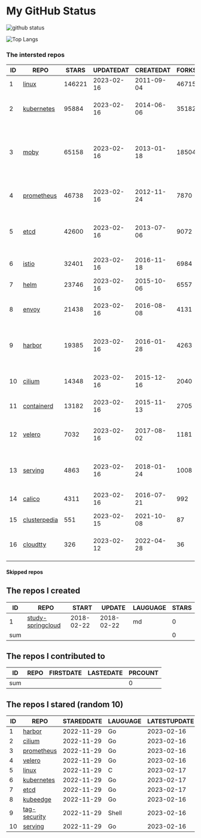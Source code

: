 # My GitHub Status

<img src="https://github-readme-stats-1.yihong0618.vercel.app/api?username=daoqingniu&show_icons=true&&&hide_title=true&count_private=true" alt="github status" />

![Top Langs](https://github-readme-stats-1.yihong0618.vercel.app/api/top-langs/?username=daoqingniu&layout=compact)

<!--START_SECTION:github_repos-->
### The intersted repos
| ID |                              REPO                               | STARS  | UPDATEDAT  | CREATEDAT  | FORKSCOUNT |                                              DESCRIPTIONS                                              |
|----|-----------------------------------------------------------------|--------|------------|------------|------------|--------------------------------------------------------------------------------------------------------|
|  1 | [linux](https://github.com/torvalds/linux)                      | 146221 | 2023-02-16 | 2011-09-04 |      46715 | Linux kernel source tree                                                                               |
|  2 | [kubernetes](https://github.com/kubernetes/kubernetes)          |  95884 | 2023-02-16 | 2014-06-06 |      35182 | Production-Grade Container Scheduling and Management                                                   |
|  3 | [moby](https://github.com/moby/moby)                            |  65158 | 2023-02-16 | 2013-01-18 |      18504 | Moby Project - a collaborative project for the container ecosystem to assemble container-based systems |
|  4 | [prometheus](https://github.com/prometheus/prometheus)          |  46738 | 2023-02-16 | 2012-11-24 |       7870 | The Prometheus monitoring system and time series database.                                             |
|  5 | [etcd](https://github.com/etcd-io/etcd)                         |  42600 | 2023-02-16 | 2013-07-06 |       9072 | Distributed reliable key-value store for the most critical data of a distributed system                |
|  6 | [istio](https://github.com/istio/istio)                         |  32401 | 2023-02-16 | 2016-11-18 |       6984 | Connect, secure, control, and observe services.                                                        |
|  7 | [helm](https://github.com/helm/helm)                            |  23746 | 2023-02-16 | 2015-10-06 |       6557 | The Kubernetes Package Manager                                                                         |
|  8 | [envoy](https://github.com/envoyproxy/envoy)                    |  21438 | 2023-02-16 | 2016-08-08 |       4131 | Cloud-native high-performance edge/middle/service proxy                                                |
|  9 | [harbor](https://github.com/goharbor/harbor)                    |  19385 | 2023-02-16 | 2016-01-28 |       4263 | An open source trusted cloud native registry project that stores, signs, and scans content.            |
| 10 | [cilium](https://github.com/cilium/cilium)                      |  14348 | 2023-02-16 | 2015-12-16 |       2040 | eBPF-based Networking, Security, and Observability                                                     |
| 11 | [containerd](https://github.com/containerd/containerd)          |  13182 | 2023-02-16 | 2015-11-13 |       2705 | An open and reliable container runtime                                                                 |
| 12 | [velero](https://github.com/vmware-tanzu/velero)                |   7032 | 2023-02-16 | 2017-08-02 |       1181 | Backup and migrate Kubernetes applications and their persistent volumes                                |
| 13 | [serving](https://github.com/knative/serving)                   |   4863 | 2023-02-16 | 2018-01-24 |       1008 | Kubernetes-based, scale-to-zero, request-driven compute                                                |
| 14 | [calico](https://github.com/projectcalico/calico)               |   4311 | 2023-02-16 | 2016-07-21 |        992 | Cloud native networking and network security                                                           |
| 15 | [clusterpedia](https://github.com/clusterpedia-io/clusterpedia) |    551 | 2023-02-15 | 2021-10-08 |         87 | The Encyclopedia of Kubernetes clusters                                                                |
| 16 | [cloudtty](https://github.com/cloudtty/cloudtty)                |    326 | 2023-02-12 | 2022-04-28 |         36 | A Friendly Kubernetes CloudShell (Web Terminal) !                                                      |



#### Skipped repos
<!--END_SECTION:github_repos-->

<!--START_SECTION:my_github-->
## The repos I created
| ID  |                                 REPO                                 |   START    |   UPDATE   | LAUGUAGE | STARS |
|-----|----------------------------------------------------------------------|------------|------------|----------|-------|
|   1 | [study-springcloud](https://github.com/daoqingniu/study-springcloud) | 2018-02-22 | 2018-02-22 | md       |     0 |
| sum |                                                                      |            |            |          |     0 |

## The repos I contributed to
| ID  | REPO | FIRSTDATE | LASTEDATE | PRCOUNT |
|-----|------|-----------|-----------|---------|
| sum |      |           |           |       0 |

## The repos I stared (random 10)
| ID |                          REPO                          | STAREDDATE | LAUGUAGE | LATESTUPDATE |
|----|--------------------------------------------------------|------------|----------|--------------|
|  1 | [harbor](https://github.com/goharbor/harbor)           | 2022-11-29 | Go       | 2023-02-16   |
|  2 | [cilium](https://github.com/cilium/cilium)             | 2022-11-29 | Go       | 2023-02-16   |
|  3 | [prometheus](https://github.com/prometheus/prometheus) | 2022-11-29 | Go       | 2023-02-16   |
|  4 | [velero](https://github.com/vmware-tanzu/velero)       | 2022-11-29 | Go       | 2023-02-16   |
|  5 | [linux](https://github.com/torvalds/linux)             | 2022-11-29 | C        | 2023-02-17   |
|  6 | [kubernetes](https://github.com/kubernetes/kubernetes) | 2022-11-29 | Go       | 2023-02-17   |
|  7 | [etcd](https://github.com/etcd-io/etcd)                | 2022-11-29 | Go       | 2023-02-17   |
|  8 | [kubeedge](https://github.com/kubeedge/kubeedge)       | 2022-11-29 | Go       | 2023-02-16   |
|  9 | [tag-security](https://github.com/cncf/tag-security)   | 2022-11-29 | Shell    | 2023-02-16   |
| 10 | [serving](https://github.com/knative/serving)          | 2022-11-29 | Go       | 2023-02-16   |

<!--END_SECTION:my_github-->
